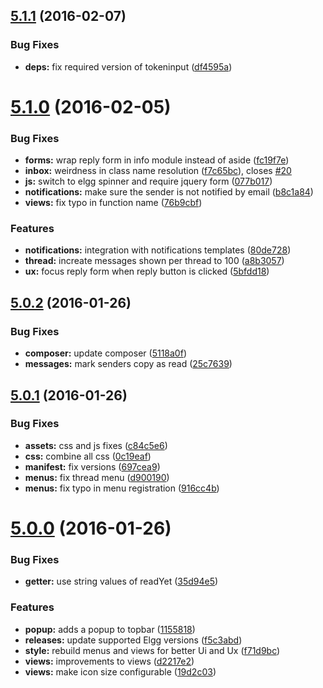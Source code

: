 <a name="5.1.1"></a>
## [5.1.1](https://github.com/hypeJunction/hypeInbox/compare/5.1.0...v5.1.1) (2016-02-07)


### Bug Fixes

* **deps:** fix required version of tokeninput ([df4595a](https://github.com/hypeJunction/hypeInbox/commit/df4595a))



<a name="5.1.0"></a>
# [5.1.0](https://github.com/hypeJunction/hypeInbox/compare/5.0.2...v5.1.0) (2016-02-05)


### Bug Fixes

* **forms:** wrap reply form in info module instead of aside ([fc19f7e](https://github.com/hypeJunction/hypeInbox/commit/fc19f7e))
* **inbox:** weirdness in class name resolution ([f7c65bc](https://github.com/hypeJunction/hypeInbox/commit/f7c65bc)), closes [#20](https://github.com/hypeJunction/hypeInbox/issues/20)
* **js:** switch to elgg spinner and require jquery form ([077b017](https://github.com/hypeJunction/hypeInbox/commit/077b017))
* **notifications:** make sure the sender is not notified by email ([b8c1a84](https://github.com/hypeJunction/hypeInbox/commit/b8c1a84))
* **views:** fix typo in function name ([76b9cbf](https://github.com/hypeJunction/hypeInbox/commit/76b9cbf))

### Features

* **notifications:** integration with notifications templates ([80de728](https://github.com/hypeJunction/hypeInbox/commit/80de728))
* **thread:** increate messages shown per thread to 100 ([a8b3057](https://github.com/hypeJunction/hypeInbox/commit/a8b3057))
* **ux:** focus reply form when reply button is clicked ([5bfdd18](https://github.com/hypeJunction/hypeInbox/commit/5bfdd18))



<a name="5.0.2"></a>
## [5.0.2](https://github.com/hypeJunction/hypeInbox/compare/5.0.1...v5.0.2) (2016-01-26)


### Bug Fixes

* **composer:** update composer ([5118a0f](https://github.com/hypeJunction/hypeInbox/commit/5118a0f))
* **messages:** mark senders copy as read ([25c7639](https://github.com/hypeJunction/hypeInbox/commit/25c7639))



<a name="5.0.1"></a>
## [5.0.1](https://github.com/hypeJunction/hypeInbox/compare/5.0.0...v5.0.1) (2016-01-26)


### Bug Fixes

* **assets:** css and js fixes ([c84c5e6](https://github.com/hypeJunction/hypeInbox/commit/c84c5e6))
* **css:** combine all css ([0c19eaf](https://github.com/hypeJunction/hypeInbox/commit/0c19eaf))
* **manifest:** fix versions ([697cea9](https://github.com/hypeJunction/hypeInbox/commit/697cea9))
* **menus:** fix thread menu ([d900190](https://github.com/hypeJunction/hypeInbox/commit/d900190))
* **menus:** fix typo in menu registration ([916cc4b](https://github.com/hypeJunction/hypeInbox/commit/916cc4b))



<a name="5.0.0"></a>
# [5.0.0](https://github.com/hypeJunction/hypeInbox/compare/4.2.0...v5.0.0) (2016-01-26)


### Bug Fixes

* **getter:** use string values of readYet ([35d94e5](https://github.com/hypeJunction/hypeInbox/commit/35d94e5))

### Features

* **popup:** adds a popup to topbar ([1155818](https://github.com/hypeJunction/hypeInbox/commit/1155818))
* **releases:** update supported Elgg versions ([f5c3abd](https://github.com/hypeJunction/hypeInbox/commit/f5c3abd))
* **style:** rebuild menus and views for better Ui and Ux ([f71d9bc](https://github.com/hypeJunction/hypeInbox/commit/f71d9bc))
* **views:** improvements to views ([d2217e2](https://github.com/hypeJunction/hypeInbox/commit/d2217e2))
* **views:** make icon size configurable ([19d2c03](https://github.com/hypeJunction/hypeInbox/commit/19d2c03))



